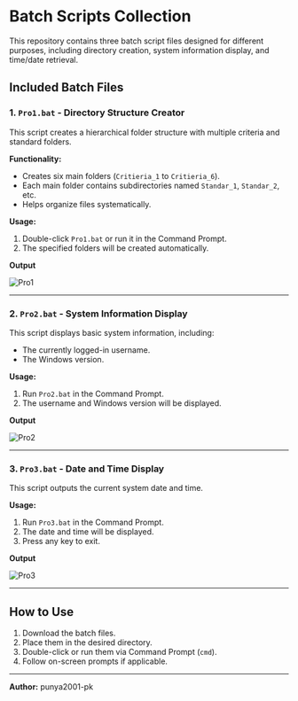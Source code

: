 # Batch Scripts Collection

This repository contains three batch script files designed for different purposes, including directory creation, system information display, and time/date retrieval.

## Included Batch Files

### 1. `Pro1.bat` - Directory Structure Creator
This script creates a hierarchical folder structure with multiple criteria and standard folders.

**Functionality:**
- Creates six main folders (`Critieria_1` to `Critieria_6`).
- Each main folder contains subdirectories named `Standar_1`, `Standar_2`, etc.
- Helps organize files systematically.

**Usage:**
1. Double-click `Pro1.bat` or run it in the Command Prompt.
2. The specified folders will be created automatically.

**Output**

![Pro1](https://github.com/user-attachments/assets/3bab7983-888c-46ee-aa9f-24a98204bc92)


---

### 2. `Pro2.bat` - System Information Display
This script displays basic system information, including:
- The currently logged-in username.
- The Windows version.

**Usage:**
1. Run `Pro2.bat` in the Command Prompt.
2. The username and Windows version will be displayed.

**Output**

![Pro2](https://github.com/user-attachments/assets/8fd773a9-f2f6-4bd2-8bf1-3dccfb54a18b)


---

### 3. `Pro3.bat` - Date and Time Display
This script outputs the current system date and time.

**Usage:**
1. Run `Pro3.bat` in the Command Prompt.
2. The date and time will be displayed.
3. Press any key to exit.

**Output**

![Pro3](https://github.com/user-attachments/assets/f188f977-f2a8-4b13-9894-6a4e20644cf1)


---

## How to Use
1. Download the batch files.
2. Place them in the desired directory.
3. Double-click or run them via Command Prompt (`cmd`).
4. Follow on-screen prompts if applicable.

---

**Author:** punya2001-pk  


